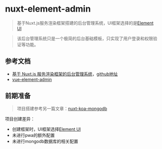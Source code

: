 # nuxt-element-admin

> 基于Nuxt.js服务渲染框架搭建的后台管理系统，UI框架选择的是[Element UI](https://element.eleme.cn/#/zh-CN)

> 该后台管理系统只是一个极简的后台基础模板，只实现了用户登录和权限验证等功能。

## 参考文档

- [基于 Nuxt.js 服务渲染框架的后台管理系统](https://juejin.im/post/5cdfb17c51882525d05f7acb)，[github地址](https://github.com/JanesChan/Vue-admin)
- [vue-element-admin](https://panjiachen.github.io/vue-element-admin-site/zh/guide/)

## 前期准备

> 项目搭建参考另一篇文章：[nuxt-koa-mongodb](https://github.com/zptime/nuxt-koa-mongodb)

项目创建差异：

- 创建框架时，UI框架选择[Element UI](https://element.eleme.cn/#/zh-CN)
- 未进行pwa的额外配置
- 未进行mongodb数据库的相关配置
